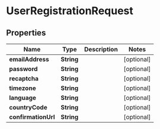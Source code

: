 # UserRegistrationRequest

## Properties
Name | Type | Description | Notes
------------ | ------------- | ------------- | -------------
**emailAddress** | **String** |  |  [optional]
**password** | **String** |  |  [optional]
**recaptcha** | **String** |  |  [optional]
**timezone** | **String** |  |  [optional]
**language** | **String** |  |  [optional]
**countryCode** | **String** |  |  [optional]
**confirmationUrl** | **String** |  |  [optional]

